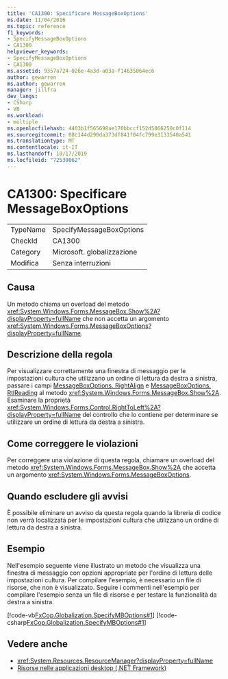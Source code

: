 ```yaml
---
title: 'CA1300: Specificare MessageBoxOptions'
ms.date: 11/04/2016
ms.topic: reference
f1_keywords:
- SpecifyMessageBoxOptions
- CA1300
helpviewer_keywords:
- SpecifyMessageBoxOptions
- CA1300
ms.assetid: 9357a724-026e-4a3d-a03a-f14635064ec6
author: gewarren
ms.author: gewarren
manager: jillfra
dev_langs:
- CSharp
- VB
ms.workload:
- multiple
ms.openlocfilehash: 4403b1f565698ae170bbccf152d5866250c0f114
ms.sourcegitcommit: 08c144d290da373df841f04fc799e3133540a541
ms.translationtype: MT
ms.contentlocale: it-IT
ms.lasthandoff: 10/17/2019
ms.locfileid: "72539062"
---
```

# <a name="ca1300-specify-messageboxoptions"></a>CA1300: Specificare MessageBoxOptions

|||
|-|-|
|TypeName|SpecifyMessageBoxOptions|
|CheckId|CA1300|
|Category|Microsoft. globalizzazione|
|Modifica|Senza interruzioni|

## <a name="cause"></a>Causa

Un metodo chiama un overload del metodo <xref:System.Windows.Forms.MessageBox.Show%2A?displayProperty=fullName> che non accetta un argomento <xref:System.Windows.Forms.MessageBoxOptions?displayProperty=fullName>.

## <a name="rule-description"></a>Descrizione della regola

Per visualizzare correttamente una finestra di messaggio per le impostazioni cultura che utilizzano un ordine di lettura da destra a sinistra, passare i campi [MessageBoxOptions. RightAlign](<xref:System.Windows.Forms.MessageBoxOptions.RightAlign>) e [MessageBoxOptions. RtlReading](<xref:System.Windows.Forms.MessageBoxOptions.RtlReading>) al metodo <xref:System.Windows.Forms.MessageBox.Show%2A>. Esaminare la proprietà <xref:System.Windows.Forms.Control.RightToLeft%2A?displayProperty=fullName> del controllo che lo contiene per determinare se utilizzare un ordine di lettura da destra a sinistra.

## <a name="how-to-fix-violations"></a>Come correggere le violazioni

Per correggere una violazione di questa regola, chiamare un overload del metodo <xref:System.Windows.Forms.MessageBox.Show%2A> che accetta un argomento <xref:System.Windows.Forms.MessageBoxOptions>.

## <a name="when-to-suppress-warnings"></a>Quando escludere gli avvisi

È possibile eliminare un avviso da questa regola quando la libreria di codice non verrà localizzata per le impostazioni cultura che utilizzano un ordine di lettura da destra a sinistra.

## <a name="example"></a>Esempio

Nell'esempio seguente viene illustrato un metodo che visualizza una finestra di messaggio con opzioni appropriate per l'ordine di lettura delle impostazioni cultura. Per compilare l'esempio, è necessario un file di risorse, che non è visualizzato. Seguire i commenti nell'esempio per compilare l'esempio senza un file di risorse e per testare la funzionalità da destra a sinistra.

[!code-vb[FxCop.Globalization.SpecifyMBOptions#1](../code-quality/codesnippet/VisualBasic/ca1300-specify-messageboxoptions_1.vb)]
[!code-csharp[FxCop.Globalization.SpecifyMBOptions#1](../code-quality/codesnippet/CSharp/ca1300-specify-messageboxoptions_1.cs)]

## <a name="see-also"></a>Vedere anche

- <xref:System.Resources.ResourceManager?displayProperty=fullName>
- [Risorse nelle applicazioni desktop (.NET Framework)](/dotnet/framework/resources/index)
